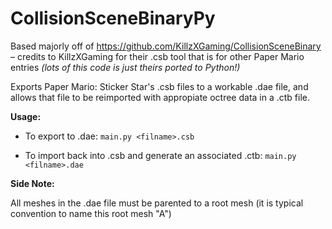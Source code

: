# CollisionSceneBinaryPy
Based majorly off of https://github.com/KillzXGaming/CollisionSceneBinary – credits to KillzXGaming for their .csb tool that is for other Paper Mario entries _(lots of this code is just theirs ported to Python!)_

Exports Paper Mario: Sticker Star's .csb files to a workable .dae file, and allows that file to be reimported with appropiate octree data in a .ctb file. 

**Usage:**

- To export to .dae:
  `main.py <filname>.csb`

- To import back into .csb and generate an associated .ctb:
  `main.py <filname>.dae`

**Side Note:** 

All meshes in the .dae file must be parented to a root mesh (it is typical convention to name this root mesh "A")
